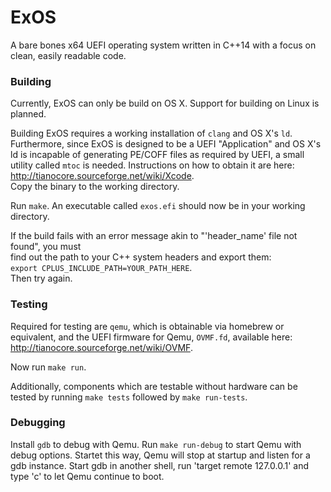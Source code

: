 ExOS
====

A bare bones x64 UEFI operating system written in C++14 with a focus on clean, easily readable code.

### Building

Currently, ExOS can only be build on OS X. 
Support for building on Linux is planned.

Building ExOS requires a working installation of `clang` and OS X's `ld`.
Furthermore, since ExOS is designed to be a UEFI "Application" and OS X's ld is incapable
of generating PE/COFF files as required by UEFI, a small utility called `mtoc` is needed.
Instructions on how to obtain it are here: http://tianocore.sourceforge.net/wiki/Xcode.  
Copy the binary to the working directory.

Run `make`. An executable called `exos.efi` should now be in your working directory.  

If the build fails with an error message akin to "'header_name' file not found", you must  
find out the path to your C++ system headers and export them:  
`export CPLUS_INCLUDE_PATH=YOUR_PATH_HERE`.  
Then try again.

### Testing

Required for testing are `qemu`, which is obtainable via homebrew or equivalent,
and the UEFI firmware for Qemu, `OVMF.fd`, available here: http://tianocore.sourceforge.net/wiki/OVMF.

Now run `make run`.

Additionally, components which are testable without hardware can be tested by running `make tests`
followed by `make run-tests`.  

### Debugging

Install `gdb` to debug with Qemu.
Run `make run-debug` to start Qemu with debug options.
Startet this way, Qemu will stop at startup and listen for a gdb instance.
Start gdb in another shell, run 'target remote 127.0.0.1' and type 'c' to let Qemu continue to boot.
